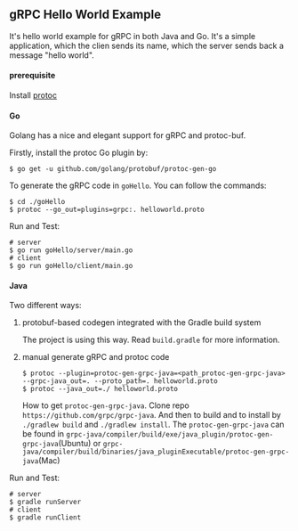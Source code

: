 
## gRPC Hello World Example

It's hello world example for gRPC in both Java and Go. It's a simple application, which the clien sends its name, which the server sends back a message "hello world".

#### prerequisite

Install [protoc](https://github.com/google/protobuf/blob/master/README.md)

#### Go

Golang has a nice and elegant support for gRPC and protoc-buf.

Firstly, install the protoc Go plugin by:

```
$ go get -u github.com/golang/protobuf/protoc-gen-go
```

To generate the gRPC code in ```goHello```. You can follow the commands:

```
$ cd ./goHello
$ protoc --go_out=plugins=grpc:. helloworld.proto
```

Run and Test:

```
# server
$ go run goHello/server/main.go
# client
$ go run goHello/client/main.go
```

#### Java

Two different ways:

1. protobuf-based codegen integrated with the Gradle build system

    The project is using this way. Read ```build.gradle``` for more information.

2. manual generate gRPC and protoc code
    
    ```
    $ protoc --plugin=protoc-gen-grpc-java=<path_protoc-gen-grpc-java> --grpc-java_out=. --proto_path=. helloworld.proto
    $ protoc --java_out=./ helloworld.proto
    ```
    
    How to get ```protoc-gen-grpc-java```. Clone repo ```https://github.com/grpc/grpc-java```. And then to build and to install by ```./gradlew build``` and ```./gradlew install```. The ```protoc-gen-grpc-java``` can be found in ```grpc-java/compiler/build/exe/java_plugin/protoc-gen-grpc-java```(Ubuntu) or ```grpc-java/compiler/build/binaries/java_pluginExecutable/protoc-gen-grpc-java```(Mac)
    
Run and Test:

```
# server
$ gradle runServer
# client
$ gradle runClient
```

